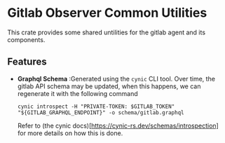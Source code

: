 # Gitlab Observer Common Utilities 
This crate provides some shared untilities for the gitlab agent and its components.


## Features
 - **Graphql Schema** :Generated using the `cynic` CLI tool.
    Over time, the gitlab API schema may be updated, when this happens, we can regenerate it with the following command

    `cynic introspect -H "PRIVATE-TOKEN: $GITLAB_TOKEN" "${GITLAB_GRAPHQL_ENDPOINT}" -o schema/gitlab.graphql`

    Refer to (the cynic docs)[https://cynic-rs.dev/schemas/introspection] for more details on how this is done.


